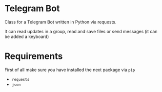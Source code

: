 # Telegram Bot

Class for a Telegram Bot written in Python via requests.

It can read updates in a group, read and save files or send messages (it can be added a keyboard)

# Requirements

First of all make sure you have installed the next package via `pip`
- `requests`
- `json`